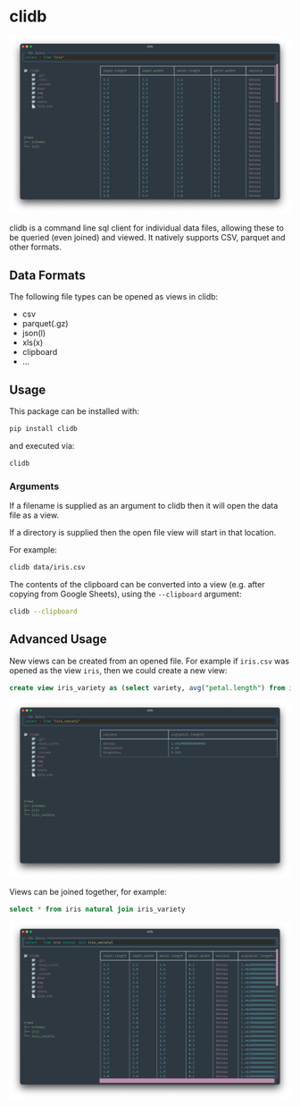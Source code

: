 # clidb

![screenshot](./img/iris.png)

clidb is a command line sql client for individual data files, allowing these to be queried (even joined) and viewed. It natively supports CSV, parquet and other formats.

## Data Formats
The following file types can be opened as views in clidb:
- csv
- parquet(.gz)
- json(l)
- xls(x)
- clipboard
- ...

## Usage

This package can be installed with:

```bash
pip install clidb
```

and executed via:

```bash
clidb
```

### Arguments

If a filename is supplied as an argument to clidb then it will open the data file as a view.

If a directory is supplied then the open file view will start in that location.

For example:

```bash
clidb data/iris.csv
```

The contents of the clipboard can be converted into a view (e.g. after copying from Google Sheets), using the `--clipboard` argument:

```bash
clidb --clipboard
```

## Advanced Usage
New views can be created from an opened file. For example if `iris.csv` was opened as the view `iris`, then we could create a new view:
```sql
create view iris_variety as (select variety, avg("petal.length") from iris group by variety)
```

![create view](./img/iris_variety.png)

Views can be joined together, for example:
```sql
select * from iris natural join iris_variety
```

![join](./img/iris_join.png)
